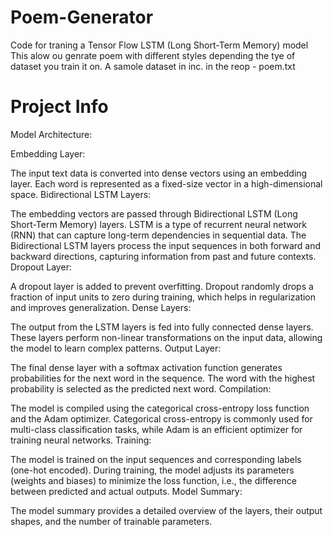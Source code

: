 # Poem-Generator
Code for traning a Tensor Flow LSTM (Long Short-Term Memory) model 
This alow ou genrate poem with different styles depending the tye of dataset you train it on. A samole dataset in inc. in the reop - poem.txt 

# Project Info
Model Architecture:

Embedding Layer:

The input text data is converted into dense vectors using an embedding layer. Each word is represented as a fixed-size vector in a high-dimensional space.
Bidirectional LSTM Layers:

The embedding vectors are passed through Bidirectional LSTM (Long Short-Term Memory) layers. LSTM is a type of recurrent neural network (RNN) that can capture long-term dependencies in sequential data.
The Bidirectional LSTM layers process the input sequences in both forward and backward directions, capturing information from past and future contexts.
Dropout Layer:

A dropout layer is added to prevent overfitting. Dropout randomly drops a fraction of input units to zero during training, which helps in regularization and improves generalization.
Dense Layers:

The output from the LSTM layers is fed into fully connected dense layers. These layers perform non-linear transformations on the input data, allowing the model to learn complex patterns.
Output Layer:

The final dense layer with a softmax activation function generates probabilities for the next word in the sequence. The word with the highest probability is selected as the predicted next word.
Compilation:

The model is compiled using the categorical cross-entropy loss function and the Adam optimizer. Categorical cross-entropy is commonly used for multi-class classification tasks, while Adam is an efficient optimizer for training neural networks.
Training:

The model is trained on the input sequences and corresponding labels (one-hot encoded). During training, the model adjusts its parameters (weights and biases) to minimize the loss function, i.e., the difference between predicted and actual outputs.
Model Summary:

The model summary provides a detailed overview of the layers, their output shapes, and the number of trainable parameters.
